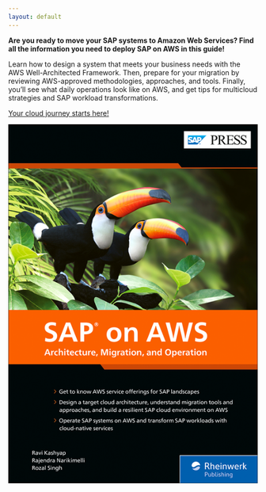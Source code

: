 ```yaml
---
layout: default
---
```


**Are you ready to move your SAP systems to Amazon Web Services? Find all the information you need to deploy SAP on AWS in this guide!**

Learn how to design a system that meets your business needs with the AWS Well-Architected Framework. Then, prepare for your migration by reviewing AWS-approved methodologies, approaches, and tools. Finally, you’ll see what daily operations look like on AWS, and get tips for multicloud strategies and SAP workload transformations. 

[Your cloud journey starts here!](https://www.sap-press.com/sap-on-aws_5776/)



![SAP on AWS book by SAP PRESS](https://github.com/SAPandAWS/SAPonAWS.org/blob/master/assets/images/SAPonAWS.png?raw=true)
 
